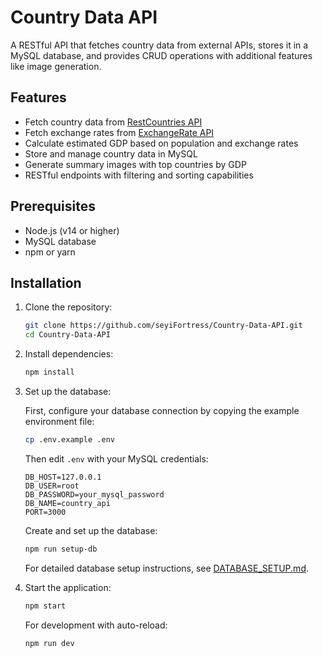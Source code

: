 # Country Data API

A RESTful API that fetches country data from external APIs, stores it in a MySQL database, and provides CRUD operations with additional features like image generation.

## Features

- Fetch country data from [RestCountries API](https://restcountries.com/)
- Fetch exchange rates from [ExchangeRate API](https://open.er-api.com/)
- Calculate estimated GDP based on population and exchange rates
- Store and manage country data in MySQL
- Generate summary images with top countries by GDP
- RESTful endpoints with filtering and sorting capabilities

## Prerequisites

- Node.js (v14 or higher)
- MySQL database
- npm or yarn

## Installation

1. Clone the repository:
   ```bash
   git clone https://github.com/seyiFortress/Country-Data-API.git
   cd Country-Data-API
   ```

2. Install dependencies:
   ```bash
   npm install
   ```

3. Set up the database:
   
   First, configure your database connection by copying the example environment file:
   ```bash
   cp .env.example .env
   ```
   
   Then edit `.env` with your MySQL credentials:
   ```
   DB_HOST=127.0.0.1
   DB_USER=root
   DB_PASSWORD=your_mysql_password
   DB_NAME=country_api
   PORT=3000
   ```
   
   Create and set up the database:
   ```bash
   npm run setup-db
   ```
   
   For detailed database setup instructions, see [DATABASE_SETUP.md](DATABASE_SETUP.md).

4. Start the application:
   ```bash
   npm start
   ```
   
   For development with auto-reload:
   ```bash
   npm run dev
   ```